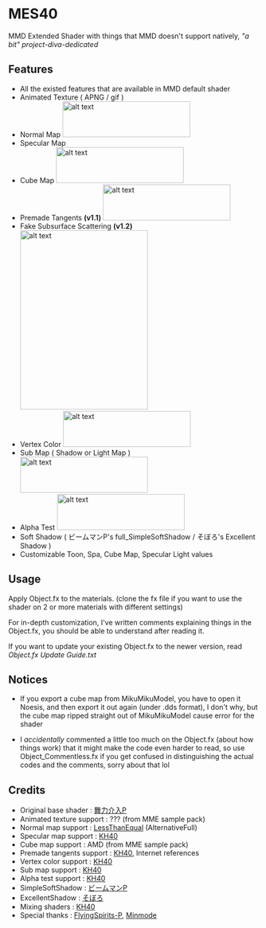 # MES40
MMD Extended Shader with things that MMD doesn't support natively, *"a bit" project-diva-dedicated*

## Features
- All the existed features that are available in MMD default shader
- Animated Texture ( APNG / gif )
- Normal Map <img src="https://i.imgur.com/5ia4FJx.png" alt="alt text" width="256" height="72">
- Specular Map 
- Cube Map <img src="https://i.imgur.com/imSbAFd.png" alt="alt text" width="256" height="72">
- Premade Tangents **(v1.1)** <img src="https://i.imgur.com/bz9MQ1j.png" alt="alt text" width="256" height="72">
- Fake Subsurface Scattering **(v1.2)** <img src="https://i.imgur.com/iHqbrak.png" alt="alt text" width="256" height="360">
- Vertex Color <img src="https://i.imgur.com/cTQ7Lxb.png" alt="alt text" width="256" height="72">
- Sub Map ( Shadow or Light Map ) <img src="https://i.imgur.com/5L3jbHb.png" alt="alt text" width="256" height="72">
- Alpha Test <img src="https://i.imgur.com/9hVYS8B.png" alt="alt text" width="256" height="72">
- Soft Shadow ( ビームマンP's full_SimpleSoftShadow / そぼろ's Excellent Shadow )
- Customizable Toon, Spa, Cube Map, Specular Light values

## Usage
Apply Object.fx to the materials. (clone the fx file if you want to use the shader on 2 or more materials with different settings)

For in-depth customization, I've written comments explaining things in the Object.fx, you should be able to understand after reading it.

If you want to update your existing Object.fx to the newer version, read *Object.fx Update Guide.txt*

## Notices

- If you export a cube map from MikuMikuModel, you have to open it Noesis, and then export it out again (under .dds format), I don't why, but the cube map ripped straight out of MikuMikuModel cause error for the shader

- I *accidentally* commented a little too much on the Object.fx (about how things work) that it might make the code even harder to read, so use Object_Commentless.fx if you get confused in distinguishing the actual codes and the comments, sorry about that lol


## Credits
- Original base shader : [舞力介入P](https://www.nicovideo.jp/user/282266)
- Animated texture support : ??? (from MME sample pack)
- Normal map support : [LessThanEqual](https://twitter.com/lessthanequal?lang=en) (AlternativeFull)
- Specular map support : [KH40](https://www.deviantart.com/khoast40)
- Cube map support : AMD (from MME sample pack)
- Premade tangents support : [KH40](https://www.deviantart.com/khoast40), Internet references
- Vertex color support : [KH40](https://www.deviantart.com/khoast40)
- Sub map support : [KH40](https://www.deviantart.com/khoast40)
- Alpha test support : [KH40](https://www.deviantart.com/khoast40)
- SimpleSoftShadow : [ビームマンP](https://w.atwiki.jp/beamman)
- ExcellentShadow : [そぼろ](https://www.nicovideo.jp/mylist/17392230)
- Mixing shaders : [KH40](https://www.deviantart.com/khoast40)
- Special thanks : [FlyingSpirits-P](https://www.deviantart.com/flyingspirits-p), [Minmode](https://www.deviantart.com/minmode)
  
